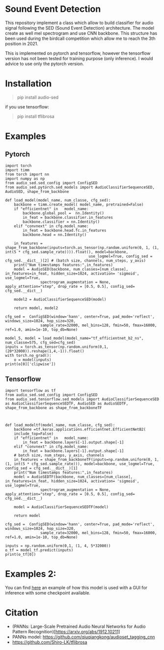 # Sound Event Detection

This repository implement a class which allow to build classifier for audio signal following the SED (Sound Event Detection) architecture.
The model create as well mel spectrogram and use CNN backbone.
This structure has been used during the birdcall competition which allow me to reach the 3th position in 2021.

This is implemented on pytorch and tensorflow, however the tensorflow version has not been tested for training purpose (only inference). I would advice to use only the pytorch version.

# Installation 

> pip install audio-sed

if you use tensorflow:

> pip install tflibrosa

# Examples

## Pytorch
```{python}
import torch
import timm
from torch import nn
import numpy as np
from audio_sed.sed_config import ConfigSED
from audio_sed.pytorch.sed_models import AudioClassifierSequenceSED, AudioSED, shape_from_backbone

def load_model(model_name, num_classe, cfg_sed):
    backbone = timm.create_model( model_name, pretrained=False)
    if "efficientnet" in   model_name:
        backbone.global_pool =  nn.Identity()
        in_feat = backbone.classifier.in_features
        backbone.classifier = nn.Identity()
    elif "convnext" in cfg.model_name:
        in_feat = backbone.head.fc.in_features
        backbone.head = nn.Identity()

    in_features = shape_from_backbone(inputs=torch.as_tensor(np.random.uniform(0, 1, (1, int(5 * cfg_sed.sample_rate)))).float(), model=backbone, 
                                      use_logmel=True, config_sed = cfg_sed.__dict__)[2] # (batch size, channels, num_steps, y_axis) 
    print("Num timestamps features:",in_features)
    model = AudioSED(backbone, num_classes=[num_classe], in_features=in_feat, hidden_size=1024, activation= 'sigmoid', use_logmel=True, 
                spectrogram_augmentation = None, apply_attention="step", drop_rate = [0.5, 0.5], config_sed= cfg_sed.__dict__)

    model2 = AudioClassifierSequenceSED(model)
    
    return model, model2

cfg_sed =  ConfigSED(window='hann', center=True, pad_mode='reflect', windows_size=1024, hop_size=320,
                sample_rate=32000, mel_bins=128, fmin=50, fmax=16000, ref=1.0, amin=1e-10, top_db=None)

model_5, model = load_model(model_name="tf_efficientnet_b2_ns", num_classe=575, cfg_sed=cfg_sed)
inputs = torch.as_tensor(np.random.uniform(0,1, (20*32000)).reshape(1,4,-1)).float()
with torch.no_grad():
    o = model(inputs)
print(o[0]['clipwise'])
```

## Tensorflow 

```{python}
import tensorflow as tf
from audio_sed.sed_config import ConfigSED
from audio_sed.tensorflow.sed_models import AudioClassifierSequenceSED as AudioClassifierSequenceSEDTF, AudioSED as AudioSEDTF, shape_from_backbone as shape_from_backboneTF



def load_modeltf(model_name, num_classe, cfg_sed):
    backbone =tf.keras.applications.efficientnet.EfficientNetB2(
    include_top=False)   
    if "efficientnet" in   model_name:
        in_feat = backbone.layers[-1].output.shape[-1] 
    elif "convnext" in cfg.model_name:
        in_feat = backbone.layers[-1].output.shape[-1]
    # batch size, num_steps, y_axis, channels
    in_features = shape_from_backboneTF(inputs=np.random.uniform(0, 1, (1, int(5 * cfg_sed.sample_rate))), model=backbone, use_logmel=True, config_sed = cfg_sed.__dict__)[1]
    print("Num timestamps features:",in_features)
    model = AudioSEDTF(backbone, num_classes=[num_classe], in_features=in_feat, hidden_size=1024, activation= 'sigmoid', use_logmel=True, 
                spectrogram_augmentation = None, apply_attention="step", drop_rate = [0.5, 0.5], config_sed= cfg_sed.__dict__)

    model = AudioClassifierSequenceSEDTF(model)
    
    return model

cfg_sed =  ConfigSED(window='hann', center=True, pad_mode='reflect', windows_size=1024, hop_size=320,
                sample_rate=32000, mel_bins=128, fmin=50, fmax=16000, ref=1.0, amin=1e-10, top_db=None)

inputs = np.random.uniform(0,1, (1, 4, 5*32000))
o_tf = model_tf.predict(inputs)
print(o_tf[0])

```

# Examples 2:

You can find [here](https://github.com/Shiro-LK/Portfolio-project/tree/main/BirdsCall_Detection) an example of how this model is used with a GUI for inference with some checkpoint available.



# Citation 

- (PANNs: Large-Scale Pretrained Audio Neural Networks for Audio Pattern Recognition)[https://arxiv.org/abs/1912.10211]
- PANNs model: https://github.com/qiuqiangkong/audioset_tagging_cnn
- https://github.com/Shiro-LK/tflibrosa